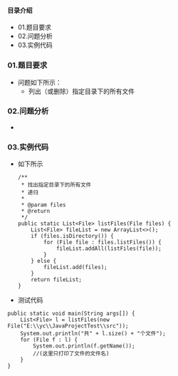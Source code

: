 #### 目录介绍
- 01.题目要求
- 02.问题分析
- 03.实例代码










### 01.题目要求
- 问题如下所示：
    - 列出（或删除）指定目录下的所有文件




### 02.问题分析
- 


### 03.实例代码
- 如下所示
    ```
    /**
     * 找出指定目录下的所有文件
     * 递归
     *
     * @param files
     * @return
     */
    public static List<File> listFiles(File files) {
        List<File> fileList = new ArrayList<>();
        if (files.isDirectory()) {
            for (File file : files.listFiles()) {
                fileList.addAll(listFiles(file));
            }
        } else {
            fileList.add(files);
        }
        return fileList;
    }
    ```
- 测试代码
```
public static void main(String args[]) {
    List<File> l = listFiles(new File("E:\\yc\\JavaProjectTest\\src"));
    System.out.println("共" + l.size() + "个文件");
    for (File f : l) {
        System.out.println(f.getName());
        //(这里只打印了文件的文件名)
    }
}
```
















